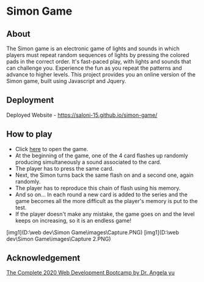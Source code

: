 # Simon Game
## About
The Simon game is an electronic game of lights and sounds in which players must repeat random sequences of lights by pressing the colored pads in the correct order. It's fast-paced play, with lights and sounds that can challenge you. Experience the fun as you repeat the patterns and advance to higher levels. 
This project provides you an online version of the Simon game, built using Javascript and Jquery.

## Deployment
Deployed Website - https://saloni-15.github.io/simon-game/

## How to play
* Click [here](https://saloni-15.github.io/simon-game/) to open the game.
* At the beginning of the game, one of the 4 card flashes up randomly producing simultaneously a sound associated to the card.
* The player has to press the same card.
* Next, the Simon turns back the same flash on and a second one, again randomly.
* The player has to reproduce this chain of flash using his memory.
* And so on... In each round a new card is added to the series and the game becomes all the more difficult as the player's memory is put to the test.
* If the player doesn't make any mistake, the game goes on and the level keeps on increasing, so it is an endless game!

[img1](D:\web dev\Simon Game\images\Capture.PNG)
[img1](D:\web dev\Simon Game\images\Capture 2.PNG)

## Acknowledgement
[The Complete 2020 Web Development Bootcamp by Dr. Angela yu](https://www.udemy.com/course/the-complete-web-development-bootcamp/)

